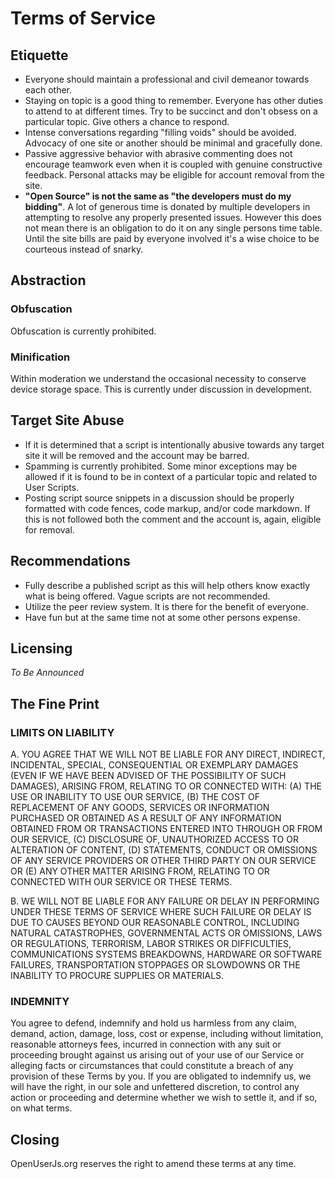 # Terms of Service

## Etiquette
* Everyone should maintain a professional and civil demeanor towards each other.
* Staying on topic is a good thing to remember. Everyone has other duties to attend to at different times. Try to be succinct and don't obsess on a particular topic. Give others a chance to respond.
* Intense conversations regarding "filling voids" should be avoided. Advocacy of one site or another should be minimal and gracefully done.
* Passive aggressive behavior with abrasive commenting does not encourage teamwork even when it is coupled with genuine constructive feedback. Personal attacks may be eligible for account removal from the site.
* **"Open Source" is not the same as "the developers must do my bidding"**. A lot of generous time is donated by multiple developers in attempting to resolve any properly presented issues. However this does not mean there is an obligation to do it on any single persons time table. Until the site bills are paid by everyone involved it's a wise choice to be courteous instead of snarky.

## Abstraction

### Obfuscation

Obfuscation is currently prohibited.

### Minification

Within moderation we understand the occasional necessity to conserve device storage space. This is currently under discussion in development.

## Target Site Abuse

* If it is determined that a script is intentionally abusive towards any target site it will be removed and the account may be barred.
* Spamming is currently prohibited. Some minor exceptions may be allowed if it is found to be in context of a particular topic and related to User Scripts.
* Posting script source snippets in a discussion should be properly formatted with code fences, code markup, and/or code markdown. If this is not followed both the comment and the account is, again, eligible for removal.

## Recommendations

* Fully describe a published script as this will help others know exactly what is being offered. Vague scripts are not recommended.
* Utilize the peer review system. It is there for the benefit of everyone.
* Have fun but at the same time not at some other persons expense.

## Licensing
*To Be Announced*

## The Fine Print

### LIMITS ON LIABILITY

A. YOU AGREE THAT WE WILL NOT BE LIABLE FOR ANY DIRECT, INDIRECT, INCIDENTAL, SPECIAL, CONSEQUENTIAL OR EXEMPLARY DAMAGES (EVEN IF WE HAVE BEEN ADVISED OF THE POSSIBILITY OF SUCH DAMAGES), ARISING FROM, RELATING TO OR CONNECTED WITH: (A) THE USE OR INABILITY TO USE OUR SERVICE, (B) THE COST OF REPLACEMENT OF ANY GOODS, SERVICES OR INFORMATION PURCHASED OR OBTAINED AS A RESULT OF ANY INFORMATION OBTAINED FROM OR TRANSACTIONS ENTERED INTO THROUGH OR FROM OUR SERVICE, (C) DISCLOSURE OF, UNAUTHORIZED ACCESS TO OR ALTERATION OF CONTENT, (D) STATEMENTS, CONDUCT OR OMISSIONS OF ANY SERVICE PROVIDERS OR OTHER THIRD PARTY ON OUR SERVICE OR (E) ANY OTHER MATTER ARISING FROM, RELATING TO OR CONNECTED WITH OUR SERVICE OR THESE TERMS.

B. WE WILL NOT BE LIABLE FOR ANY FAILURE OR DELAY IN PERFORMING UNDER THESE TERMS OF SERVICE WHERE SUCH FAILURE OR DELAY IS DUE TO CAUSES BEYOND OUR REASONABLE CONTROL, INCLUDING NATURAL CATASTROPHES, GOVERNMENTAL ACTS OR OMISSIONS, LAWS OR REGULATIONS, TERRORISM, LABOR STRIKES OR DIFFICULTIES, COMMUNICATIONS SYSTEMS BREAKDOWNS, HARDWARE OR SOFTWARE FAILURES, TRANSPORTATION STOPPAGES OR SLOWDOWNS OR THE INABILITY TO PROCURE SUPPLIES OR MATERIALS.

### INDEMNITY

You agree to defend, indemnify and hold us harmless from any claim, demand, action, damage, loss, cost or expense, including without limitation, reasonable attorneys fees, incurred in connection with any suit or proceeding brought against us arising out of your use of our Service or alleging facts or circumstances that could constitute a breach of any provision of these Terms by you. If you are obligated to indemnify us, we will have the right, in our sole and unfettered discretion, to control any action or proceeding and determine whether we wish to settle it, and if so, on what terms.

## Closing

OpenUserJs.org reserves the right to amend these terms at any time.
